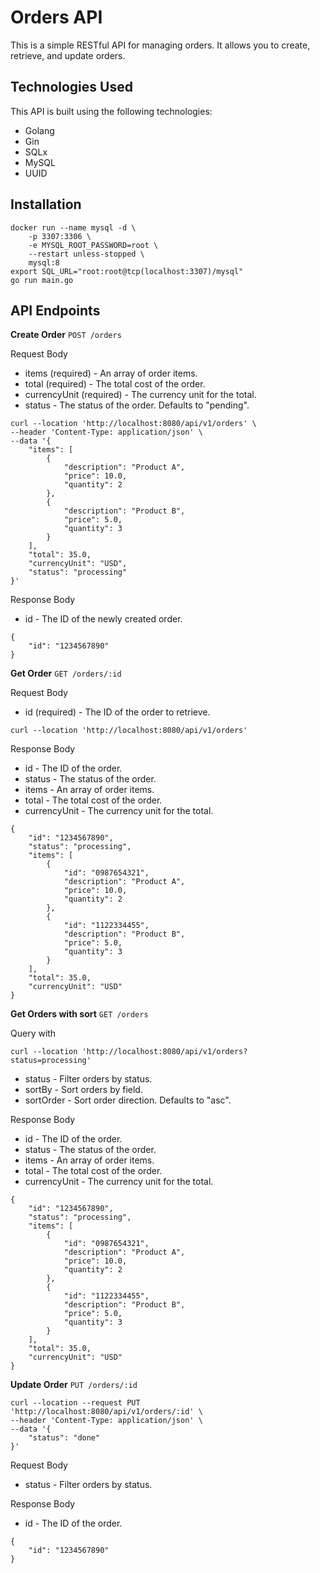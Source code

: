 # Orders API

This is a simple RESTful API for managing orders. It allows you to create, retrieve, and update orders.

## Technologies Used
This API is built using the following technologies:

* Golang
* Gin
* SQLx
* MySQL
* UUID

## Installation
```shell
docker run --name mysql -d \
    -p 3307:3306 \
    -e MYSQL_ROOT_PASSWORD=root \
    --restart unless-stopped \
    mysql:8
export SQL_URL="root:root@tcp(localhost:3307)/mysql"
go run main.go
```

## API Endpoints

**Create Order**
`POST /orders`

Request Body

* items (required) - An array of order items.
* total (required) - The total cost of the order.
* currencyUnit (required) - The currency unit for the total.
* status - The status of the order. Defaults to "pending".

```shell
curl --location 'http://localhost:8080/api/v1/orders' \
--header 'Content-Type: application/json' \
--data '{
    "items": [
        {
            "description": "Product A",
            "price": 10.0,
            "quantity": 2
        },
        {
            "description": "Product B",
            "price": 5.0,
            "quantity": 3
        }
    ],
    "total": 35.0,
    "currencyUnit": "USD",
    "status": "processing"
}'

```

Response Body

* id - The ID of the newly created order.

```shell
{
    "id": "1234567890"
}
```



**Get Order**
`GET /orders/:id`

Request Body

* id (required) - The ID of the order to retrieve.

```shell
curl --location 'http://localhost:8080/api/v1/orders'
```

Response Body

* id - The ID of the order.
* status - The status of the order.
* items - An array of order items.
* total - The total cost of the order.
* currencyUnit - The currency unit for the total.

```shell
{
    "id": "1234567890",
    "status": "processing",
    "items": [
        {
            "id": "0987654321",
            "description": "Product A",
            "price": 10.0,
            "quantity": 2
        },
        {
            "id": "1122334455",
            "description": "Product B",
            "price": 5.0,
            "quantity": 3
        }
    ],
    "total": 35.0,
    "currencyUnit": "USD"
}
```


**Get Orders with sort**
`GET /orders`

Query with
```shell
curl --location 'http://localhost:8080/api/v1/orders?status=processing'
```
* status - Filter orders by status.
* sortBy - Sort orders by field.
* sortOrder - Sort order direction. Defaults to "asc".


Response Body

* id - The ID of the order.
* status - The status of the order.
* items - An array of order items.
* total - The total cost of the order.
* currencyUnit - The currency unit for the total.

```shell
{
    "id": "1234567890",
    "status": "processing",
    "items": [
        {
            "id": "0987654321",
            "description": "Product A",
            "price": 10.0,
            "quantity": 2
        },
        {
            "id": "1122334455",
            "description": "Product B",
            "price": 5.0,
            "quantity": 3
        }
    ],
    "total": 35.0,
    "currencyUnit": "USD"
}
```


**Update Order**
`PUT /orders/:id`

```shell
curl --location --request PUT 'http://localhost:8080/api/v1/orders/:id' \
--header 'Content-Type: application/json' \
--data '{
    "status": "done"
}'
```
Request Body

* status - Filter orders by status.


Response Body

* id - The ID of the order.

```shell
{
    "id": "1234567890"
}
```